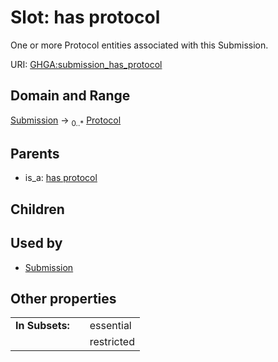 
# Slot: has protocol


One or more Protocol entities associated with this Submission.

URI: [GHGA:submission_has_protocol](https://w3id.org/GHGA/submission_has_protocol)


## Domain and Range

[Submission](Submission.md) &#8594;  <sub>0..\*</sub> [Protocol](Protocol.md)

## Parents

 *  is_a: [has protocol](has_protocol.md)

## Children


## Used by

 * [Submission](Submission.md)

## Other properties

|  |  |  |
| --- | --- | --- |
| **In Subsets:** | | essential |
|  | | restricted |

